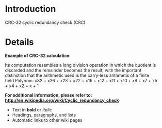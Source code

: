 # Introduction #

CRC-32 cyclic redundancy check (CRC)


# Details #

**Example of CRC-32 calculation**

Its computation resembles a long division operation in which the quotient is discarded and the remainder becomes the result, with the important distinction that the arithmetic used is the carry-less arithmetic of a finite field
Polynom: x32 + x26 + x23 + x22 + x16 + x12 + x11 + x10 + x8 + x7 + x5 + x4 + x2 + x + 1

**For additional information, please refer to: http://en.wikipedia.org/wiki/Cyclic_redundancy_check**

  * Text in **bold** or _italic_
  * Headings, paragraphs, and lists
  * Automatic links to other wiki pages